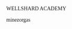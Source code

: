 <p align="center">
 <p style="font-size: 26px"><p style="font-family: Luminari"> WELLSHARD ACADEMY </p></p>
</p>

<p style="font-family: Baskerville"> minezorgas </p>
